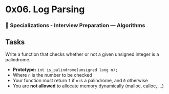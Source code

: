 # 0x06. Log Parsing
### :open_file_folder: Specializations - Interview Preparation ― Algorithms

## Tasks
Write a function that checks whether or not a given unsigned integer is a palindrome.
* **Prototype:** `int is_palindrome(unsigned long n);`
* Where `n` is the number to be checked
* Your function must return `1` if `n` is a palindrome, and `0` otherwise
* You are **not allowed** to allocate memory dynamically (malloc, calloc, …)